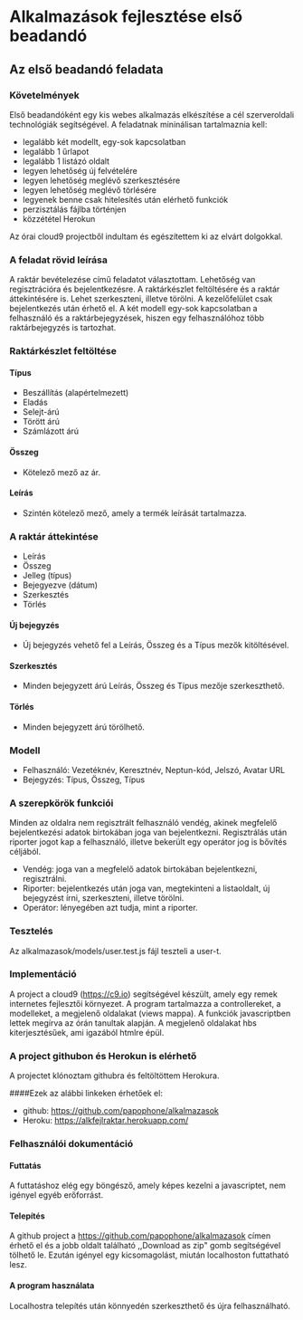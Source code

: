 # Alkalmazások fejlesztése első beadandó

## Az első beadandó feladata

### Követelmények
Első beadandóként egy kis webes alkalmazás elkészítése a cél szerveroldali technológiák segítségével. A feladatnak mininálisan tartalmaznia kell:

- legalább két modellt, egy-sok kapcsolatban
- legalább 1 űrlapot
- legalább 1 listázó oldalt
- legyen lehetőség új felvételére
- legyen lehetőség meglévő szerkesztésére
- legyen lehetőség meglévő törlésére
- legyenek benne csak hitelesítés után elérhető funkciók
- perzisztálás fájlba történjen
- közzététel Herokun

Az órai cloud9 projectből indultam és egészítettem ki az elvárt dolgokkal.

### A feladat rövid leírása

A raktár bevételezése című feladatot választottam. Lehetőség van regisztrációra és bejelentkezésre. A raktárkészlet feltöltésére és a raktár áttekintésére is. Lehet szerkeszteni, illetve törölni. A kezelőfelület csak bejelentkezés után érhető el. A két modell egy-sok kapcsolatban a felhasználó és a raktárbejegyzések, hiszen egy felhasználóhoz több raktárbejegyzés is tartozhat.

### Raktárkészlet feltöltése

#### Típus
- Beszállítás (alapértelmezett)
- Eladás
- Selejt-árú
- Törött árú
- Számlázott árú

#### Összeg
- Kötelező mező az ár.

#### Leírás
- Szintén kötelező mező, amely a termék leírását tartalmazza.

### A raktár áttekintése
- Leírás
- Összeg
- Jelleg (típus)
- Bejegyezve (dátum)
- Szerkesztés
- Törlés

#### Új bejegyzés
- Új bejegyzés vehető fel a Leírás, Összeg és a Típus mezők kitöltésével.

#### Szerkesztés
- Minden bejegyzett árú Leírás, Összeg és Típus mezője szerkeszthető.

#### Törlés
- Minden bejegyzett árú törölhető.

### Modell
- Felhasználó: Vezetéknév, Keresztnév, Neptun-kód, Jelszó, Avatar URL
- Bejegyzés: Típus, Összeg, Típus

### A szerepkörök funkciói
Minden az oldalra nem regisztrált felhasználó vendég, akinek megfelelő bejelentkezési adatok birtokában joga van bejelentkezni. Regisztrálás után riporter jogot kap a felhasználó, illetve bekerült egy operátor jog is bővítés céljából.

- Vendég: joga van a megfelelő adatok birtokában bejelentkezni, regisztrálni.
- Riporter: bejelentkezés után joga van, megtekinteni a listaoldalt, új bejegyzést írni, szerkeszteni, illetve törölni.
- Operátor: lényegében azt tudja, mint a riporter.

### Tesztelés

Az alkalmazasok/models/user.test.js fájl teszteli a user-t.

### Implementáció

A project a cloud9 (https://c9.io) segítségével készült, amely egy remek internetes fejlesztői környezet. A program tartalmazza a controllereket, a modelleket, a megjelenő oldalakat (views mappa). A funkciók javascriptben lettek megírva az órán tanultak alapján. A megjelenő oldalakat hbs kiterjesztésűek, ami igazából htmlre épül.

### A project githubon és Herokun is elérhető
A projectet klónoztam githubra és feltöltöttem Herokura.

####Ezek az alábbi linkeken érhetőek el:
- github: https://github.com/papophone/alkalmazasok
- Heroku: https://alkfejlraktar.herokuapp.com/

### Felhasználói dokumentáció

#### Futtatás
A futtatáshoz elég egy böngésző, amely képes kezelni a javascriptet, nem igényel egyéb erőforrást.

#### Telepítés
A github project a https://github.com/papophone/alkalmazasok címen érhető el és a jobb oldalt található ,,Download as zip" gomb segítségével tölhető le. Ezután igényel egy kicsomagolást, miután localhoston futtatható lesz.

#### A program használata
Localhostra telepítés után könnyedén szerkeszthető és újra felhasználható.


